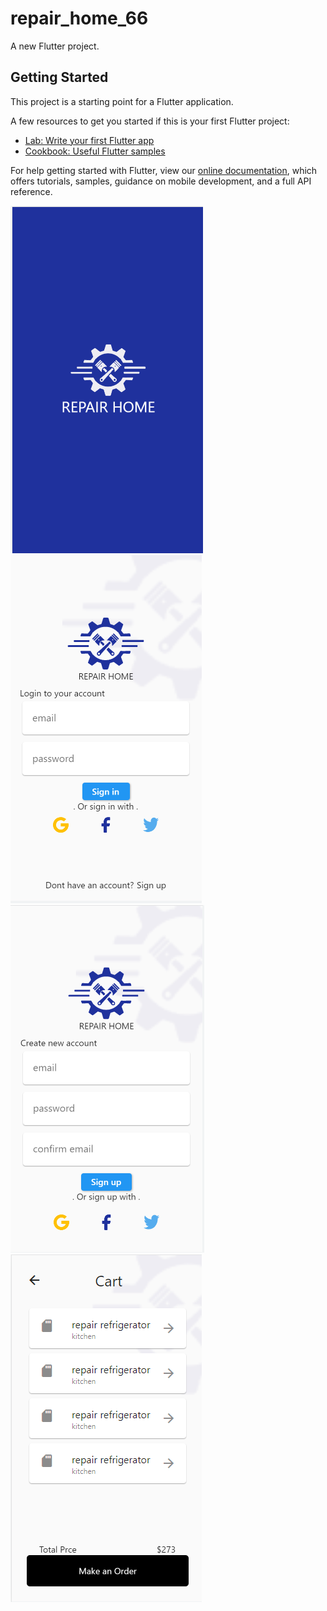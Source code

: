 # repair_home_66

A new Flutter project.

## Getting Started

This project is a starting point for a Flutter application.

A few resources to get you started if this is your first Flutter project:

- [Lab: Write your first Flutter app](https://flutter.dev/docs/get-started/codelab)
- [Cookbook: Useful Flutter samples](https://flutter.dev/docs/cookbook)

For help getting started with Flutter, view our
[online documentation](https://flutter.dev/docs), which offers tutorials,
samples, guidance on mobile development, and a full API reference.

<img src='https://github.com/usseiin/SH_CapstoneProj2/blob/3c1612ecaca7ef7d893e44c863ed40a31684fbcd/ScreenShot/Screenshot0.png'>

<img src='https://github.com/usseiin/SH_CapstoneProj2/blob/3c1612ecaca7ef7d893e44c863ed40a31684fbcd/ScreenShot/Screenshot1.png'>

<img src='https://github.com/usseiin/SH_CapstoneProj2/blob/3c1612ecaca7ef7d893e44c863ed40a31684fbcd/ScreenShot/Screenshot2.png'>

<img src='https://github.com/usseiin/SH_CapstoneProj2/blob/3c1612ecaca7ef7d893e44c863ed40a31684fbcd/ScreenShot/Screenshot3.png'>
